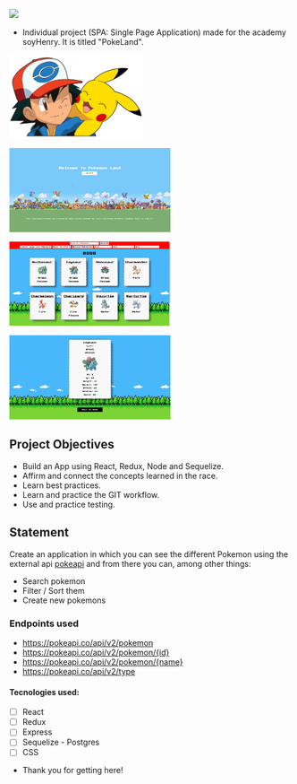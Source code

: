 <p align='left'>
    <img src='https://static.wixstatic.com/media/85087f_0d84cbeaeb824fca8f7ff18d7c9eaafd~mv2.png/v1/fill/w_160,h_30,al_c,q_85,usm_0.66_1.00_0.01/Logo_completo_Color_1PNG.webp' </img>
</p>

- Individual project (SPA: Single Page Application) made for the academy soyHenry. It is titled "PokeLand".

<p align="left">
  <img height="150" src="./pokemon.png" />
</p>
<p align="left">
  <img height="150" src="./landing.png" />
</p>
<p align="left">
  <img height="150" src="./home.png" />
</p>
<p align="left">
  <img height="150" src="./id.png" />
</p>

## Project Objectives

- Build an App using React, Redux, Node and Sequelize.
- Affirm and connect the concepts learned in the race.
- Learn best practices.
- Learn and practice the GIT workflow.
- Use and practice testing.

## Statement

Create an application in which you can see the different Pokemon using the external api [pokeapi](https://pokeapi.co/) and from there you can, among other things:

- Search pokemon
- Filter / Sort them
- Create new pokemons

### Endpoints used

- https://pokeapi.co/api/v2/pokemon
- https://pokeapi.co/api/v2/pokemon/{id}
- https://pokeapi.co/api/v2/pokemon/{name}
- https://pokeapi.co/api/v2/type

#### Tecnologies used:

- [ ] React
- [ ] Redux
- [ ] Express
- [ ] Sequelize - Postgres
- [ ] CSS

- Thank you for getting here!
